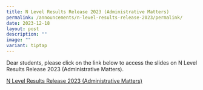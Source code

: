 ```yaml
---
title: N Level Results Release 2023 (Administrative Matters)
permalink: /announcements/n-level-results-release-2023/permalink/
date: 2023-12-18
layout: post
description: ""
image: ""
variant: tiptap
---
```

<p>Dear students, please click on the link below to access the slides on N Level Results Release 2023 (Administrative Matters).</p><p><a href="/files/N_Level_Results_Release_2023.pdf" rel="noopener noreferrer nofollow" target="_blank">N Level Results Release 2023 (Administrative Matters)</a></p>